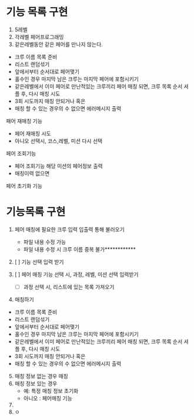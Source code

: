 # 기능 목록 구현

1. 5레벨
2. 각레벨 페어프로그래밍
3. 같은레벨동안 같은 페어를 만나지 않는다.

- 크루 이름 목록 준비
- 리스트 랜덤섞기
- 앞에서부터 순서대로 페어맺기
- 홀수인 경우 마지막 남은 크루는 마지막 페어에 포함시키기
- 같은레벨에서 이미 페어로 만난적있는 크루끼리 페어 매칭 되면, 크루 목록 순서 셔플 후, 다시 매칭 시도
- 3회 시도까지 매칭 안되거나 혹은
- 매칭 할 수 있는 경우의 수 없으면 에러메시지 출력

패어 재매칭 기능

- 페어 재매칭 시도
- 아니오 선택시, 코스,레벨, 미션 다시 선택

페어 조회기능

- 페어 조회기능 해당 미션의 페어정보 출력
- 매칭이력 없으면

페어 초기화 기능

# 기능목록 구현

1. 페어 매칭에 필요한 크루 입력 입출력 통해 불러오기
   - 파일 내용 수정 가능
   - 파일 내용 수정 시 크루 이름 중복 불가************

2. [ ] 기능 선택 입력 받기

3. [ ] 페어 매칭 기능 선택 시, 과정, 레벨, 미션 선택 입력받기
   - [ ] 과정 선택 시, 리스트에 있는 목록 가져오기
4.  매칭하기
   - 크루 이름 목록 준비
   - 리스트 랜덤섞기
   - 앞에서부터 순서대로 페어맺기
   - 홀수인 경우 마지막 남은 크루는 마지막 페어에 포함시키기
   - 같은레벨에서 이미 페어로 만난적있는 크루끼리 페어 매칭 되면, 크루 목록 순서 셔플 후, 다시 매칭 시도
   - 3회 시도까지 매칭 안되거나 혹은
   - 매칭 할 수 있는 경우의 수 없으면 에러메시지 출력

5. 매칭 정보 없는 경우 매칭
6. 매칭 정보 있는 경우
    - 예: 특정 매칭 정보 초기화
    - 아니오 : 페어매칭 기능
7.
8. ㅇ
